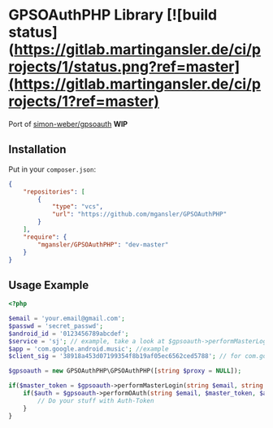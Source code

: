 # GPSOAuthPHP Library [![build status](https://gitlab.martingansler.de/ci/projects/1/status.png?ref=master](https://gitlab.martingansler.de/ci/projects/1?ref=master)

Port of [simon-weber/gpsoauth](https://github.com/simon-weber/gpsoauth) **WIP**

## Installation

Put in your `composer.json`:

```JSON
{
    "repositories": [
        {
            "type": "vcs",
            "url": "https://github.com/mgansler/GPSOAuthPHP"
        }
    ],
    "require": {
        "mgansler/GPSOAuthPHP": "dev-master"
    }
}
```

## Usage Example

```PHP
<?php

$email = 'your.email@gmail.com';
$passwd = 'secret_passwd';
$android_id = '0123456789abcdef';
$service = 'sj'; // example, take a look at $gpsoauth->performMasterLogin()
$app = 'com.google.android.music'; //example
$client_sig = '38918a453d07199354f8b19af05ec6562ced5788'; // for com.google.android.music

$gpsoauth = new GPSOAuthPHP\GPSOAuthPHP([string $proxy = NULL]);

if($master_token = $gpsoauth->performMasterLogin(string $email, string $passwd, string $android_id)) {
    if($auth = $gpsoauth->performOAuth(string $email, $master_token, $android_id, string $service, string $app, $client_sig, [string $device_country='us', string $operatorCountry='us', string $lang='en', string $sdk_version=17])['Auth']) {
        // Do your stuff with Auth-Token
    }
}
```
